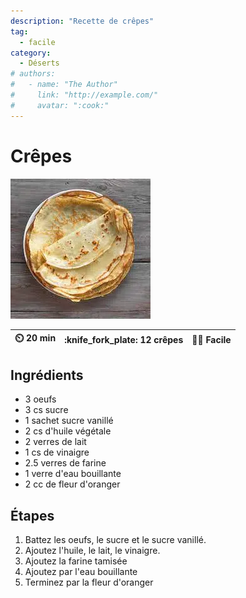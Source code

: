 ```yaml
---
description: "Recette de crêpes"
tag:
  - facile
category:
  - Déserts
# authors:
#   - name: "The Author"
#     link: "http://example.com/"
#     avatar: ":cook:"
---
```


# Crêpes

![](/static/crepes.webp)

| :timer_clock: 20 min | :knife_fork_plate: 12 crêpes | :cook: Facile |
| :------------------: | :--------------------------: | :-----------: |

## Ingrédients

- 3 oeufs
- 3 cs sucre
- 1 sachet sucre vanillé
- 2 cs d'huile végétale
- 2 verres de lait
- 1 cs de vinaigre
- 2.5 verres de farine
- 1 verre d'eau bouillante
- 2 cc de fleur d'oranger

## Étapes

1. Battez les oeufs, le sucre et le sucre vanillé.
1. Ajoutez l'huile, le lait, le vinaigre.
1. Ajoutez la farine tamisée
1. Ajoutez par l'eau bouillante
1. Terminez par la fleur d'oranger
